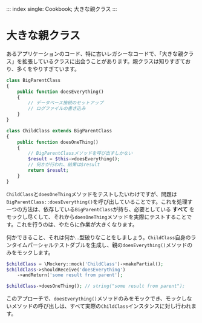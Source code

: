 ::: index
single: Cookbook; 大きな親クラス
:::

# 大きな親クラス

あるアプリケーションのコード、特に古いレガシーなコードで、「大きな親クラス」を拡張しているクラスに出会うことがあります。親クラスは知りすぎており、多くをやりすぎています。

``` php
class BigParentClass
{
    public function doesEverything()
    {
        // データベース接続のセットアップ
        // ログファイルの書き込み
    }
}

class ChildClass extends BigParentClass
{
    public function doesOneThing()
    {
        // BigParentClassメソッドを呼び出すしかない
        $result = $this->doesEverything();
        // 何かが行われ、結果は$result
        return $result;
    }
}
```

`ChildClass`と`doesOneThing`メソッドをテストしたいわけですが、問題は`BigParentClass::doesEverything()`を呼び出していることです。これを処理す一つの方法は、依存している`BigParentClass`が持ち、必要としている
**すべて**
をモックし尽くして、それから`doesOneThing`メソッドを実際にテストすることです。これを行うのは、やたらに作業が大きくなります。

何かできること、それは何か...型破りなことをしましょう。`ChildClass`自身のランタイムパーシャルテストダブルを生成し、親の`doesEverything()`メソッドのみをモックします。

``` php
$childClass = \Mockery::mock('ChildClass')->makePartial();
$childClass->shouldReceive('doesEverything')
    ->andReturn('some result from parent');

$childClass->doesOneThing(); // string("some result from parent");
```

このアプローチで、`doesEverything()`メソッドのみをモックでき、モックしないメソッドの呼び出しは、すべて実際の`ChildClass`インスタンスに対し行われます。
